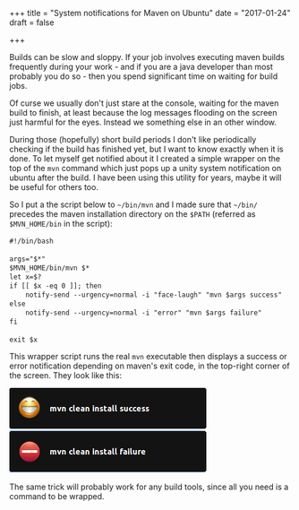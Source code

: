 +++
title = "System notifications for Maven on Ubuntu"
date = "2017-01-24"
draft = false

+++


Builds can be slow and sloppy. If your job involves executing maven builds frequently during your work - and if you are a
java developer than most probably you do so - then you spend significant time on waiting for build jobs.

Of curse we usually don't just stare at the console, waiting for the maven build to finish, at least because the log messages
flooding on the screen just harmful for the eyes. Instead we something else in an other window.

During those (hopefully) short build periods I don't like periodically checking if the build has finished yet, but I want
to know exactly when it is done. To let myself get notified about it I created a simple wrapper on the top of the `mvn`
command which just pops up a unity system notification on ubuntu after the build. I have been using this utility for
years, maybe it will be useful for others too.

<!--more-->

So I put a the script below to `~/bin/mvn` and I made sure that `~/bin/` precedes the maven installation directory on
the `$PATH` (referred as `$MVN_HOME/bin` in the script):


```
#!/bin/bash

args="$*"
$MVN_HOME/bin/mvn $*
let x=$?
if [[ $x -eq 0 ]]; then
    notify-send --urgency=normal -i "face-laugh" "mvn $args success"
else
    notify-send --urgency=normal -i "error" "mvn $args failure"
fi

exit $x
```

This wrapper script runs the real `mvn` executable then displays a success or error notification depending on maven's exit
code, in the top-right corner of the screen. They look like this:


<img src="/img/mvn-success.png" />

<img src="/img/mvn-failure.png" />

The same trick will probably work for any build tools, since all you need is a command to be wrapped.
